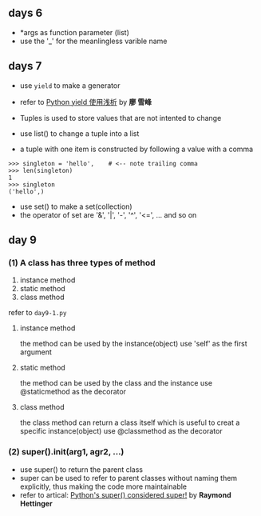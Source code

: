 ## days 6 

- *args as function parameter (list)
- use the '_' for the meanlingless varible name 

## days 7

- use `yield` to make a generator
- refer to [Python yield 使用浅析](https://www.ibm.com/developerworks/cn/opensource/os-cn-python-yield/)  by __廖 雪峰__ 

- Tuples is used to store values that are not intented to change
- use list() to change a tuple into a list
- a tuple with one item is constructed by following a value with a comma 

```
>>> singleton = 'hello',    # <-- note trailing comma
>>> len(singleton)
1
>>> singleton
('hello',)
```

- use set() to make a set(collection)
- the operator of set are '&', '|', '-', '^', '<=', ... and so on


## day 9

### (1) A class has three types of method

1. instance method
2. static method
3. class method

refer to `day9-1.py`

1. instance method

	the method can be used by the instance(object)
	use 'self' as the first argument 

2. static method

	the method can be used by the class and the instance
	use @staticmethod as the decorator

3. class method

	the class method can return a class itself
	which is useful to creat a specific instance(object)
	use @classmethod as the decorator

### (2) super().__init__(arg1, agr2, ...)

- use super() to return the parent class
- super can be used to refer to parent classes without naming them explicitly, thus making the code more maintainable
- refer to artical: [Python's super() considered super!](https://rhettinger.wordpress.com/2011/05/26/super-considered-super/) by __Raymond Hettinger__
